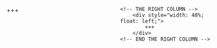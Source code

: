 <div style="width: 100%;">
	<!-- THE LEFT COLUMN -->
		<div style="width: 48%; float: left; margin-right: 4%;">
			+++
		</div>
	<!-- END THE LEFT COLUMN -->
	
	<!-- THE RIGHT COLUMN -->
		<div style="width: 48%; float: left;">
			+++
		</div>
	<!-- END THE RIGHT COLUMN -->
</div>